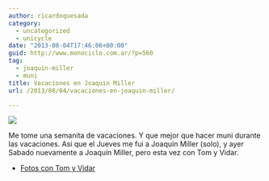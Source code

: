 ```yaml
---
author: ricardoquesada
category:
  - uncategorized
  - unicycle
date: "2013-08-04T17:46:06+00:00"
guid: http://www.monociclo.com.ar/?p=560
tag:
  - joaquin-miller
  - muni
title: Vacaciones en Joaquin Miller
url: /2013/08/04/vacaciones-en-joaquin-miller/

---
```

[![](https://lh4.googleusercontent.com/-NqiO6LtK7K8/Uf_RFBUEtoI/AAAAAAAAvWc/yAEWZABzDf4/s400/IMG_2618.JPG)](https://picasaweb.google.com/111588202880883771967/JoaquinMillerWithTomAndDivar#5908671120315561602)

Me tome una semanita de vacaciones. Y que mejor que hacer muni durante las vacaciones. Asi que el Jueves me fui a Joaquin Miller (solo), y ayer Sabado nuevamente a Joaquin Miller, pero esta vez con Tom y Vidar.

- [Fotos con Tom y Vidar](https://picasaweb.google.com/111588202880883771967/JoaquinMillerWithTomAndDivar)
